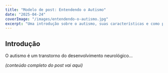 ```yaml
---
title: "Modelo de post: Entendendo o Autismo"
date: "2025-04-24"
coverImage: "/images/entendendo-o-autismo.jpg"
excerpt: "Uma introdução sobre o autismo, suas características e como promover a inclusão."
---
```


## Introdução

O autismo é um transtorno do desenvolvimento neurológico...

*(conteúdo completo do post vai aqui)*
